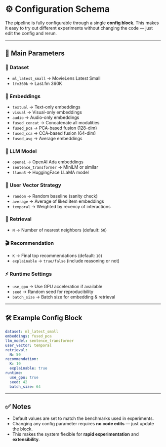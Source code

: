 # ⚙️ Configuration Schema

The pipeline is fully configurable through a single **config block**. This makes it easy to try out different experiments without changing the code — just edit the config and rerun.

---

## 🔑 Main Parameters

### 📂 Dataset

* `ml_latest_small` → MovieLens Latest Small
* `lfm360k` → Last.fm 360K

### 🧩 Embeddings

* `textual` → Text-only embeddings
* `visual` → Visual-only embeddings
* `audio` → Audio-only embeddings
* `fused_concat` → Concatenate all modalities
* `fused_pca` → PCA-based fusion (128-dim)
* `fused_cca` → CCA-based fusion (64-dim)
* `fused_avg` → Average embeddings

### 🤖 LLM Model

* `openai` → OpenAI Ada embeddings
* `sentence_transformer` → MiniLM or similar
* `llama3` → HuggingFace LLaMA model

### 👤 User Vector Strategy

* `random` → Random baseline (sanity check)
* `average` → Average of liked item embeddings
* `temporal` → Weighted by recency of interactions

### 🔎 Retrieval

* `N` → Number of nearest neighbors (default: `50`)

### 🎬 Recommendation

* `K` → Final top recommendations (default: `10`)
* `explainable` → `true/false` (include reasoning or not)

### ⚡ Runtime Settings

* `use_gpu` → Use GPU acceleration if available
* `seed` → Random seed for reproducibility
* `batch_size` → Batch size for embedding & retrieval

---

## 🛠 Example Config Block

```yaml
dataset: ml_latest_small
embeddings: fused_pca
llm_model: sentence_transformer
user_vector: temporal
retrieval:
  N: 50
recommendation:
  K: 10
  explainable: true
runtime:
  use_gpu: true
  seed: 42
  batch_size: 64
```

---

## ✅ Notes

* Default values are set to match the benchmarks used in experiments.
* Changing any config parameter requires **no code edits** — just update the block.
* This makes the system flexible for **rapid experimentation** and **extensibility**.